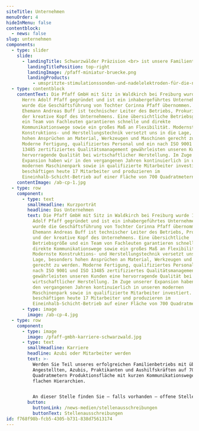 ```yaml
---
siteTitle: Unternehmen
menuOrder: 4
hideInMenu: false
contentblock:
  - news: false
slug: unternehmen
components:
  - type: slider
    slide:
      - landingTitle: Schwarzwälder Präzision <br> ist unsere Familientradition.
        landingTitlePosition: top-right
        landingImage: /pfaff-miniatur-bruecke.png
        landingProducts:
          - umspritzte-stimulationssonden-und-nadelelektroden-für-die-neurochirurgie
  - type: contentblock
    contentText: Die Pfaff GmbH mit Sitz in Waldkirch bei Freiburg wurde 1991 von
      Herrn Adolf Pfaff gegründet und ist ein inhabergeführtes Unternehmen. 2018
      wurde die Geschäftsführung von Tochter Corinna Pfaff übernommen. Ihr
      Ehemann Andreas Buff ist technischer Leiter des Betriebs, Prokurist und
      der kreative Kopf des Unternehmens. Eine übersichtliche Betriebsgröße und
      ein Team von Fachleuten garantieren schnelle und direkte
      Kommunikationswege sowie ein großes Maß an Flexibilität. Modernste
      Konstruktions- und Herstellungstechnik versetzt uns in die Lage, besonders
      hohen Ansprüchen an Material, Werkzeugen und Maschinen gerecht zu werden.
      Moderne Fertigung, qualifiziertes Personal und ein nach ISO 9001 und ISO
      13485 zertifiziertes Qualitätsmanagement gewährleisten unseren Kunden eine
      hervorragende Qualität bei wirtschaftlicher Herstellung. Im Zuge unserer
      Expansion haben wir in den vergangenen Jahren kontinuierlich in unseren
      modernen Maschinenpark sowie in qualifizierte Mitarbeiter investiert. Wir
      beschäftigen heute 17 Mitarbeiter und produzieren im
      Eineinhalb-Schicht-Betrieb auf einer Fläche von 700 Quadratmetern.
    contentImage: /ab-cp-1.jpg
  - type: row
    component:
      - type: text
        smallHeadline: Kurzporträt
        headline: Das Unternehmen
        text: Die Pfaff GmbH mit Sitz in Waldkirch bei Freiburg wurde 1991 von Herrn
          Adolf Pfaff gegründet und ist ein inhabergeführtes Unternehmen. 2018
          wurde die Geschäftsführung von Tochter Corinna Pfaff übernommen. Ihr
          Ehemann Andreas Buff ist technischer Leiter des Betriebs, Prokurist
          und der kreative Kopf des Unternehmens. Eine übersichtliche
          Betriebsgröße und ein Team von Fachleuten garantieren schnelle und
          direkte Kommunikationswege sowie ein großes Maß an Flexibilität.
          Modernste Konstruktions- und Herstellungstechnik versetzt uns in die
          Lage, besonders hohen Ansprüchen an Material, Werkzeugen und Maschinen
          gerecht zu werden. Moderne Fertigung, qualifiziertes Personal und ein
          nach ISO 9001 und ISO 13485 zertifiziertes Qualitätsmanagement
          gewährleisten unseren Kunden eine hervorragende Qualität bei
          wirtschaftlicher Herstellung. Im Zuge unserer Expansion haben wir in
          den vergangenen Jahren kontinuierlich in unseren modernen
          Maschinenpark sowie in qualifizierte Mitarbeiter investiert. Wir
          beschäftigen heute 17 Mitarbeiter und produzieren im
          Eineinhalb-Schicht-Betrieb auf einer Fläche von 700 Quadratmetern.
      - type: image
        image: /ab-cp-4.jpg
  - type: row
    component:
      - type: image
        image: /pfaff-gmbh-karriere-schwarzwald.jpg
      - type: text
        smallHeadline: Karriere
        headline: Azubi oder Mitarbeiter werden
        text: >-
          Werden Sie Teil unseres erfolgreichen Familienbetriebs mit über 17
          Angestellten, Azubis, Praktikanten und Aushilfskräften auf 700
          Quadratmetern Produktionsfläche mit kurzen Kommunikationswegen und
          flachen Hierarchien.


          An dieser Stelle finden Sie – falls vorhanden – offene Stellen. Wir freuen uns aber auch auf Ihre Initiativ-Bewerbung!
        button:
          buttonLink: /news-medien/stellenausschreibungen
          buttonText: Stellenausschreibungen
id: f768f98b-fcb5-4305-b731-838d75613174
---
```

